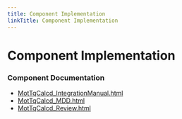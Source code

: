 ```yaml
---
title: Component Implementation
linkTitle: Component Implementation
---
```


# Component Implementation
### Component Documentation

- [MotTqCalcd_IntegrationManual.html](doc/MotTqCalcd_IntegrationManual.html)
- [MotTqCalcd_MDD.html](doc/MotTqCalcd_MDD.html)
- [MotTqCalcd_Review.html](doc/MotTqCalcd_Review.html)

